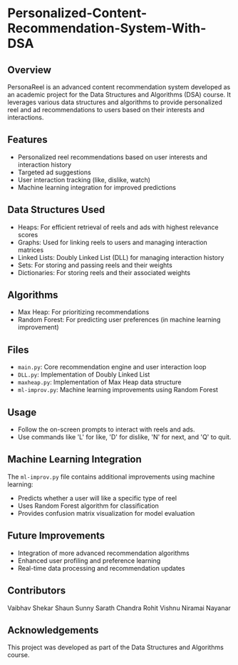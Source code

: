 # Personalized-Content-Recommendation-System-With-DSA

## Overview
PersonaReel is an advanced content recommendation system developed as an academic project for the Data Structures and Algorithms (DSA) course. It leverages various data structures and algorithms to provide personalized reel and ad recommendations to users based on their interests and interactions.

## Features
- Personalized reel recommendations based on user interests and interaction history
- Targeted ad suggestions
- User interaction tracking (like, dislike, watch)
- Machine learning integration for improved predictions

## Data Structures Used
- Heaps: For efficient retrieval of reels and ads with highest relevance scores
- Graphs: Used for linking reels to users and managing interaction matrices
- Linked Lists: Doubly Linked List (DLL) for managing interaction history
- Sets: For storing and passing reels and their weights
- Dictionaries: For storing reels and their associated weights

## Algorithms
- Max Heap: For prioritizing recommendations
- Random Forest: For predicting user preferences (in machine learning improvement)

## Files
- `main.py`: Core recommendation engine and user interaction loop
- `DLL.py`: Implementation of Doubly Linked List
- `maxheap.py`: Implementation of Max Heap data structure
- `ml-improv.py`: Machine learning improvements using Random Forest

## Usage
- Follow the on-screen prompts to interact with reels and ads.
- Use commands like 'L' for like, 'D' for dislike, 'N' for next, and 'Q' to quit.

## Machine Learning Integration
The `ml-improv.py` file contains additional improvements using machine learning:
- Predicts whether a user will like a specific type of reel
- Uses Random Forest algorithm for classification
- Provides confusion matrix visualization for model evaluation

## Future Improvements
- Integration of more advanced recommendation algorithms
- Enhanced user profiling and preference learning
- Real-time data processing and recommendation updates

## Contributors
Vaibhav Shekar
Shaun Sunny
Sarath Chandra
Rohit Vishnu
Niramai Nayanar

## Acknowledgements
This project was developed as part of the Data Structures and Algorithms course.
